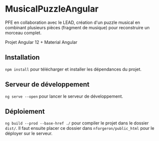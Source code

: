 # MusicalPuzzleAngular

PFE en collaboration avec le LEAD, création d'un puzzle musical en combinant plusieurs pièces (fragment de musique) pour reconstruire un morceau complet.

Projet Angular 12 + Material Angular

## Installation

`npm install` pour télécharger et installer les dépendances du projet. 

## Serveur de développement

`ng serve --open` pour lancer le serveur de développement.

## Déploiement

`ng build --prod --base-href ./` pour compiler le projet dans le dossier `dist/`.
Il faut ensuite placer ce dossier dans `nforgeron/public_html` pour le déployer sur le serveur.